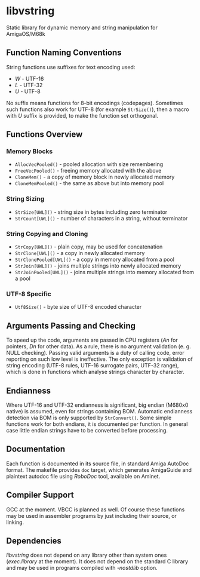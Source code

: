 # libvstring
Static library for dynamic memory and string manipulation for AmigaOS/M68k
## Function Naming Conventions
String functions use suffixes for text encoding used:
- *W* - UTF-16
- *L* - UTF-32
- *U* - UTF-8

No suffix means functions for 8-bit encodings (codepages). Sometimes such functions also work for UTF-8 (for example `StrSize()`), then a macro with *U* suffix is provided, to make the function set orthogonal.
## Functions Overview
### Memory Blocks
- `AllocVecPooled()` - pooled allocation with size remembering
- `FreeVecPooled()` - freeing memory allocated with the above
- `CloneMem()` - a copy of memory block in newly allocated memory
- `CloneMemPooled()` - the same as above but into memory pool
### String Sizing
- `StrSize[UWL]()` - string size in bytes including zero terminator
- `StrCount[UWL]()` - number of characters in a string, without terminator
### String Copying and Cloning
- `StrCopy[UWL]()` - plain copy, may be used for concatenation
- `StrClone[UWL]()` - a copy in newly allocated memory
- `StrClonePooled[UWL]()` - a copy in memory allocated from a pool
- `StrJoin[UWL]()` - joins multiple strings into newly allocated memory
- `StrJoinPooled[UWL]()` - joins multiple strings into memory allocated from a pool
### UTF-8 Specific
- `Utf8Size()` - byte size of UTF-8 encoded character
## Arguments Passing and Checking
To speed up the code, arguments are passed in CPU registers (*An* for pointers, *Dn* for other data). As a rule, there is no argument validation (e. g. NULL checking). Passing valid arguments is a duty of calling code, error reporting on such low level is ineffective. The only exception is validation of string encoding (UTF-8 rules, UTF-16 surrogate pairs, UTF-32 range), which is done in functions which analyse strings character by character.
## Endianness
Where UTF-16 and UTF-32 endianness is significant, big endian (M680x0 native) is assumed, even for strings containing BOM. Automatic endianness detection via BOM is only supported by `StrConvert()`. Some simple functions work for both endians, it is documented per function. In general case little endian strings have to be converted before processing.
## Documentation
Each function is documented in its source file, in standard Amiga AutoDoc format. The makefile provides `doc` target, which generates AmigaGuide and plaintext autodoc file using *RoboDoc* tool, available on Aminet.
## Compiler Support
GCC at the moment. VBCC is planned as well. Of course these functions may be used in assembler programs by just including their source, or linking.
## Dependencies
*libvstring* does not depend on any library other than system ones (*exec.library* at the moment). It does not depend on the standard C library and may be used in programs compiled with *-nostdlib* option.
